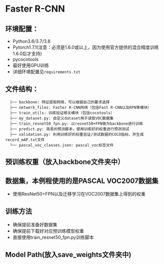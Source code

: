# Faster R-CNN


## 环境配置：
* Python3.6/3.7/3.8
* Pytorch1.7.1(注意：必须是1.6.0或以上，因为使用官方提供的混合精度训练1.6.0后才支持)
* pycocotools
* 最好使用GPU训练
* 详细环境配置见`requirements.txt`

## 文件结构：
```
  ├── backbone: 特征提取网络，可以根据自己的要求选择
  ├── network_files: Faster R-CNN网络（包括Fast R-CNN以及RPN等模块）
  ├── train_utils: 训练验证相关模块（包括cocotools）
  ├── my_dataset.py: 自定义dataset用于读取VOC数据集
  ├── train_resnet50_fpn.py: 以resnet50+FPN做为backbone进行训练
  ├── predict.py: 简易的预测脚本，使用训练好的权重进行预测测试
  ├── validation.py: 利用训练好的权重验证/测试数据的COCO指标，并生成record_mAP.txt文件
  └── pascal_voc_classes.json: pascal_voc标签文件
```

## 预训练权重（放入backbone文件夹中）
 
## 数据集，本例程使用的是PASCAL VOC2007数据集
* 使用ResNet50+FPN以及迁移学习在VOC2007数据集上得到的权重

## 训练方法
* 确保提前准备好数据集
* 确保提前下载好对应预训练模型权重
* 直接使用train_resnet50_fpn.py训练脚本

## Model Path(放入save_weights文件夹中)


